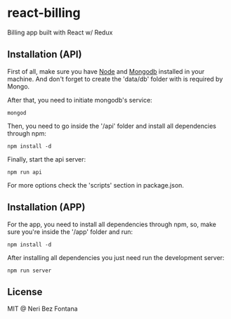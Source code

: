 # react-billing
Billing app built with React w/ Redux

## Installation (API)

First of all, make sure you have [Node](https://nodejs.org) and [Mongodb](https://www.mongodb.com/) installed in your machine. And don't forget to create the 'data/db' folder with is required by Mongo.

After that, you need to initiate mongodb's service:
```
mongod
```

Then, you need to go inside the '/api' folder and install all dependencies through npm:
```
npm install -d
```

Finally, start the api server:
```
npm run api
```

For more options check the 'scripts' section in package.json.

## Installation (APP)

For the app, you need to install all dependencies through npm, so, make sure you're inside the '/app' folder and run:
```
npm install -d
```

After installing all dependencies you just need run the development server:
```
npm run server
```

## License

MIT @ Neri Bez Fontana
